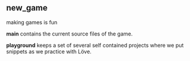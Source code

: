 ## new_game
making games is fun

**main** contains the current source files of the game.

**playground** keeps a set of several self contained projects where we put snippets as we practice with Löve.
